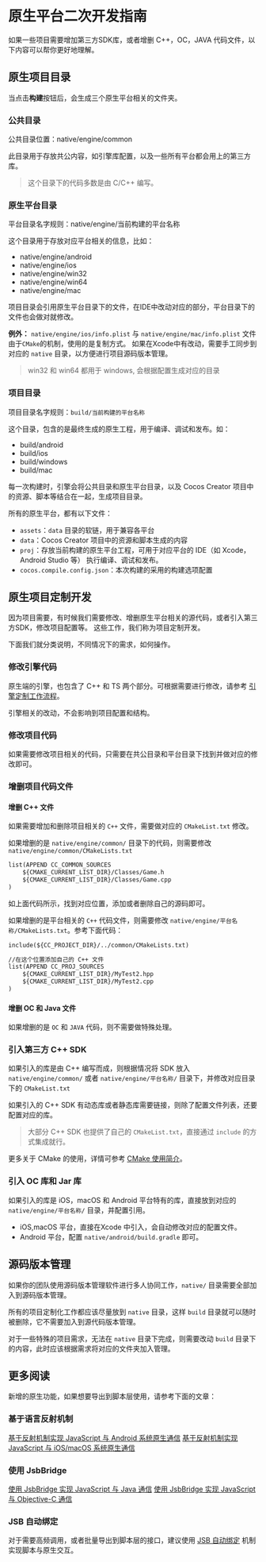 # 原生平台二次开发指南

如果一些项目需要增加第三方SDK库，或者增删 C++，OC，JAVA 代码文件，以下内容可以帮你更好地理解。

## 原生项目目录

当点击**构建**按钮后，会生成三个原生平台相关的文件夹。

### 公共目录

公共目录位置：native/engine/common

此目录用于存放共公内容，如引擎库配置，以及一些所有平台都会用上的第三方库。

> 这个目录下的代码多数是由 C/C++ 编写。

### 原生平台目录

平台目录名字规则：native/engine/当前构建的平台名称

这个目录用于存放对应平台相关的信息，比如：

- native/engine/android
- native/engine/ios
- native/engine/win32
- native/engine/win64
- native/engine/mac

项目目录会引用原生平台目录下的文件，在IDE中改动对应的部分，平台目录下的文件也会做对就修改。

**例外：** `native/engine/ios/info.plist` 与 `native/engine/mac/info.plist` 文件由于`CMake`的机制，使用的是复制方式。 如果在Xcode中有改动，需要手工同步到对应的 `native` 目录，以方便进行项目源码版本管理。

> win32 和 win64 都用于 windows, 会根据配置生成对应的目录

### 项目目录

项目目录名字规则：`build/当前构建的平台名称`

这个目录，包含的是最终生成的原生工程，用于编译、调试和发布。如：

- build/android
- build/ios
- build/windows
- build/mac

每一次构建时，引擎会将公共目录和原生平台目录，以及 Cocos Creator 项目中的资源、脚本等结合在一起，生成项目目录。

所有的原生平台，都有以下文件：
- `assets`：`data` 目录的软链，用于兼容各平台
- `data`：Cocos Creator 项目中的资源和脚本生成的内容
- `proj`：存放当前构建的原生平台工程，可用于对应平台的 IDE（如 Xcode，Android Studio 等） 执行编译、调试和发布。
- `cocos.compile.config.json`：本次构建的采用的构建选项配置

## 原生项目定制开发

因为项目需要，有时候我们需要修改、增删原生平台相关的源代码，或者引入第三方SDK，修改项目配置等。 这些工作，我们称为项目定制开发。

下面我们就分类说明，不同情况下的需求，如何操作。

### 修改引擎代码

原生端的引擎，也包含了 C++ 和 TS 两个部分。可根据需要进行修改，请参考 [引擎定制工作流程](./engine-customization.md)。

引擎相关的改动，不会影响到项目配置和结构。

### 修改项目代码

如果需要修改项目相关的代码，只需要在共公目录和平台目录下找到并做对应的修改即可。

### 增删项目代码文件

#### 增删 C++ 文件

如果需要增加和删除项目相关的 `C++` 文件，需要做对应的 `CMakeList.txt` 修改。

如果增删的是 `native/engine/common/` 目录下的代码，则需要修改 `native/engine/common/CMakeLists.txt`

```bat
list(APPEND CC_COMMON_SOURCES
    ${CMAKE_CURRENT_LIST_DIR}/Classes/Game.h
    ${CMAKE_CURRENT_LIST_DIR}/Classes/Game.cpp
)
```

如上面代码所示，找到对应位置，添加或者删除自己的源码即可。

如果增删的是平台相关的 `C++` 代码文件，则需要修改 `native/engine/平台名称/CMakeLists.txt`。参考下面代码：

```bat
include(${CC_PROJECT_DIR}/../common/CMakeLists.txt)

//在这个位置添加自己的 C++ 文件
list(APPEND CC_PROJ_SOURCES
    ${CMAKE_CURRENT_LIST_DIR}/MyTest2.hpp
    ${CMAKE_CURRENT_LIST_DIR}/MyTest2.cpp
)
```

#### 增删 OC 和 Java 文件

如果增删的是 `OC` 和 `JAVA` 代码，则不需要做特殊处理。

### 引入第三方 C++ SDK

如果引入的库是由 C++ 编写而成，则根据情况将 SDK 放入 `native/engine/common/` 或者 `native/engine/平台名称/` 目录下，并修改对应目录下的 `CMakeList.txt`

如果引入的 C++ SDK 有动态库或者静态库需要链接，则除了配置文件列表，还要配置对应的库。

> 大部分 C++ SDK 也提供了自己的 `CMakeList.txt`，直接通过 `include` 的方式集成就行。

更多关于 CMake 的使用，详情可参考 [CMake 使用简介](../../advanced-topics/cmake-learning.md)。

### 引入 OC 库和 Jar 库

如果引入的库是 iOS，macOS 和 Android 平台特有的库，直接放到对应的 `native/engine/平台名称/` 目录，并配置引用。
- iOS,macOS 平台，直接在Xcode 中引入，会自动修改对应的配置文件。
- Android 平台，配置 `native/android/build.gradle` 即可。

## 源码版本管理

如果你的团队使用源码版本管理软件进行多人协同工作，`native/` 目录需要全部加入到源码版本管理。

所有的项目定制化工作都应该尽量放到 `native` 目录，这样 `build` 目录就可以随时被删除，它不需要加入到源代码版本管理。

对于一些特殊的项目需求，无法在 `native` 目录下完成，则需要改动 `build` 目录下的内容，此时应该根据需求将对应的文件夹加入管理。

## 更多阅读

新增的原生功能，如果想要导出到脚本层使用，请参考下面的文章：

### 基于语言反射机制

[基于反射机制实现 JavaScript 与 Android 系统原生通信](java-reflection.md)
[基于反射机制实现 JavaScript 与 iOS/macOS 系统原生通信](oc-reflection.md)

### 使用 JsbBridge

[使用 JsbBridge 实现 JavaScript 与 Java 通信](js-java-bridge.md)
[使用 JsbBridge 实现 JavaScript 与 Objective-C 通信](js-oc-bridge.md)

### JSB 自动绑定

对于需要高频调用，或者批量导出到脚本层的接口，建议使用 [JSB 自动绑定](jsb-auto-binding.md) 机制实现脚本与原生交互。
